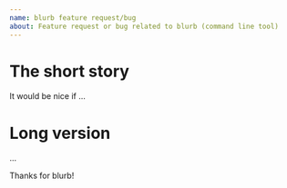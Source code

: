 ```yaml
---
name: blurb feature request/bug
about: Feature request or bug related to blurb (command line tool)
---
```


<!--
Request new feature or report a bug with Blurb (command line tool)

For blurb-it GitHub App, go to https://github.com/python/blurb_it

-->

# The short story

It would be nice if ...

# Long version

...

Thanks for blurb!
